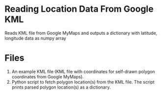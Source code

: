 # Reading Location Data From Google KML
Reads KML file from Google MyMaps and outputs a dictionary with latitude, longitude data as numpy array

# Files
1. An example KML file (KML file with coordinates for self-drawn polygon coordinates from Google MyMaps).
2. Python script to fetch polygon location(s) from the KML file. The script prints parsed polygon location(s) as a dictionary.
